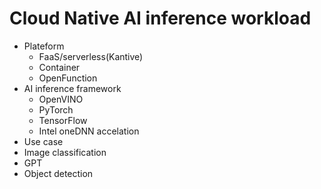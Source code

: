 # Cloud Native AI inference workload
- Plateform
  - FaaS/serverless(Kantive)
  - Container
  - OpenFunction
- AI inference framework
  - OpenVINO
  - PyTorch
  - TensorFlow
  - Intel oneDNN accelation
 - Use case
  - Image classification
  - GPT
  - Object detection
